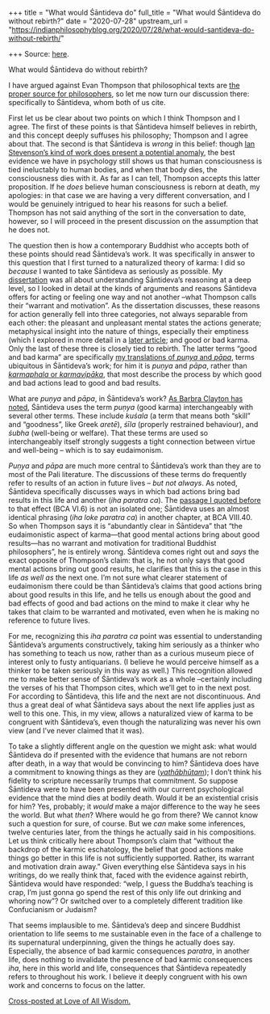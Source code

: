 +++
title = "What would Śāntideva do"
full_title = "What would Śāntideva do without rebirth?"
date = "2020-07-28"
upstream_url = "https://indianphilosophyblog.org/2020/07/28/what-would-santideva-do-without-rebirth/"

+++
Source: [here](https://indianphilosophyblog.org/2020/07/28/what-would-santideva-do-without-rebirth/).

What would Śāntideva do without rebirth?

I have argued against Evan Thompson that philosophical texts are [the
proper source for
philosophers](http://loveofallwisdom.com/blog/2020/07/philosophical-texts-for-philosophers),
so let me now turn our discussion there: specifically to Śāntideva, whom
both of us cite.

First let us be clear about two points on which I think Thompson and I
agree. The first of these points is that Śāntideva himself believes in
rebirth, and this concept deeply suffuses his philosophy; Thompson and I
agree about that. The second is that Śāntideva is *wrong* in this
belief: though [Ian Stevenson’s kind of work does present a potential
anomaly](http://loveofallwisdom.com/blog/2020/06/responses-on-humanity-rebirth-and-a-minimalist-model/),
the best evidence we have in psychology still shows us that human
consciousness is tied ineluctably to human bodies, and when that body
dies, the consciousness dies with it. As far as I can tell, Thompson
accepts this latter proposition. If he *does* believe human
consciousness is reborn at death, my apologies: in that case we are
having a very different conversation, and I would be genuinely intrigued
to hear his reasons for such a belief. Thompson has not said anything of
the sort in the conversation to date, however, so I will proceed in the
present discussion on the assumption that he does not.

The question then is how a contemporary Buddhist who accepts both of
these points should read Śāntideva’s work. It was specifically in answer
to this question that I first turned to a naturalized theory of karma: I
did so *because* I wanted to take Śāntideva as seriously as possible. My
[dissertation](http://loveofallwisdom.com/other-writings/) was all about
understanding Śāntideva’s reasoning at a deep level, so I looked in
detail at the kinds of arguments and reasons Śāntideva offers for acting
or feeling one way and not another –what Thompson calls their “warrant
and motivation”. As the dissertation discusses, these reasons for action
generally fell into three categories, not always separable from each
other: the pleasant and unpleasant mental states the actions generate;
metaphysical insight into the nature of things, especially their
emptiness (which I explored in more detail in a [later
article](http://blogs.dickinson.edu/buddhistethics/2015/07/16/the-metaphysical-basis-of-santidevas-ethics/);
and good or bad karma. Only the last of these three is closely tied to
rebirth. The latter terms “good and bad karma” are specifically [my
translations of *puṇya* and
*pāpa*](http://loveofallwisdom.com/blog/2012/04/translating-pu%e1%b9%87ya-and-papa/),
terms ubiquitous in Śāntideva’s work; for him it is *puṇya* and *pāpa*,
rather than [*karmaphala* or
*karmavipāka*](http://loveofallwisdom.com/blog/2020/05/is-karma-about-why-bad-things-happen-to-good-people/),
that most describe the process by which good and bad actions lead to
good and bad results.

What are *puṇya* and *pāpa*, in Śāntideva’s work? [As Barbra Clayton has
noted](https://www.amazon.com/Moral-Theory-Santidevas-Siksasamuccaya-Cultivating/dp/0415599350),
Śāntideva uses the term *puṇya* (good karma) interchangeably with
several other terms. These include *kuśala* (a term that means both
“skill” and “goodness”, like Greek *aretē*), *śīla* (properly restrained
behaviour), and *śubha* (well-being or welfare). That these terms are
used so interchangeably itself strongly suggests a tight connection
between virtue and well-being – which is to say eudaimonism.

*Puṇya* and *pāpa* are much more central to Śāntideva’s work than they
are to most of the Pali literature. The discussions of these terms do
frequently refer to results of an action in future lives – *but not
always*. As noted, Śāntideva specifically discusses ways in which bad
actions bring bad results in this life and another (*iha paratra ca*).
The [passage I quoted
before](http://loveofallwisdom.com/blog/2020/05/the-workings-of-karma-naturalized-and-otherwise/)
to that effect (BCA VI.6) is not an isolated one; Śāntideva uses an
almost identical phrasing (*iha loke paratra ca*) in another chapter, at
BCA VIII.40. So when Thompson says it is “abundantly clear in Śāntideva”
that “the eudaimonistic aspect of karma—that good mental actions bring
about good results—has no warrant and motivation for traditional
Buddhist philosophers”, he is entirely wrong. Śāntideva comes right out
and *says* the exact opposite of Thompson’s claim: that is, he not only
says that good mental actions bring out good results, he clarifies that
this is the case in this life *as well as* the next one. I’m not sure
what clearer statement of eudaimonism there could be than Śāntideva’s
claims that good actions bring about good results in this life, and he
tells us enough about the good and bad effects of good and bad actions
on the mind to make it clear why he takes that claim to be warranted and
motivated, even when he is making no reference to future lives.

For me, recognizing this *iha paratra ca* point was essential to
understanding Śāntideva’s arguments constructively, taking him seriously
as a thinker who has something to teach us now, rather than as a curious
museum piece of interest only to fusty antiquarians. (I believe he would
perceive himself as a thinker to be taken seriously in this way as
well.) This recognition allowed me to make better sense of Śāntideva’s
work as a whole –certainly including the verses of his that Thompson
cites, which we’ll get to in the next post. For according to Śāntideva,
this life and the next are not discontinuous. And thus a great deal of
what Śāntideva says about the next life applies just as well to this
one. This, in my view, allows a naturalized view of karma to be
congruent with Śāntideva’s, even though the naturalizing was never his
own view (and I’ve never claimed that it was).

To take a slightly different angle on the question we might ask: what
would Śāntideva do if presented with the evidence that humans are not
reborn after death, in a way that would be convincing to him? Śāntideva
does have a commitment to knowing things as they are
([*yathābhūtam*](http://loveofallwisdom.com/blog/2019/05/mere-convention-vs-seeing-correctly/));
I don’t think his fidelity to scripture necessarily trumps that
commitment. So suppose Śāntideva were to have been presented with our
current psychological evidence that the mind dies at bodily death. Would
it be an existential crisis for him? Yes, probably; it *would* make a
major difference to the way he sees the world. But what *then*? Where
would he go from there? We cannot know such a question for sure, of
course. But we *can* make some inferences, twelve centuries later, from
the things he actually said in his compositions. Let us think critically
here about Thompson’s claim that “without the backdrop of the karmic
eschatology, the belief that good actions make things go better in this
life is not sufficiently supported. Rather, its warrant and motivation
drain away.” Given everything else Śāntideva says in his writings, do we
really think that, faced with the evidence against rebirth, Śāntideva
would have responded: “welp, I guess the Buddha’s teaching is crap, I’m
just gonna go spend the rest of this only life out drinking and whoring
now”? Or switched over to a completely different tradition like
Confucianism or Judaism?

That seems implausible to me. Śāntideva’s deep and sincere Buddhist
orientation to life seems to me sustainable even in the face of a
challenge to its supernatural underpinning, given the things he actually
does say. Especially, the absence of bad karmic consequences *paratra*,
in another life, does nothing to invalidate the presence of bad karmic
consequences *iha*, here in this world and life, consequences that
Śāntideva repeatedly refers to throughout his work. I believe it deeply
congruent with his own work and concerns to focus on the latter.

[Cross-posted at Love of All
Wisdom.](http://loveofallwisdom.com/?p=4890)
